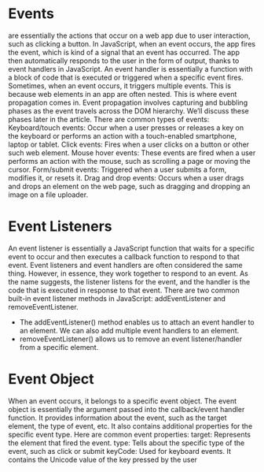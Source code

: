 # Events 
are essentially the actions that occur on a web app due to user interaction, such as clicking a button. In JavaScript, when an event occurs, the app fires the event, which is kind of a signal that an event has occurred. The app then automatically responds to the user in the form of output, thanks to event handlers in JavaScript. An event handler is essentially a function with a block of code that is executed or triggered when a specific event fires. Sometimes, when an event occurs, it triggers multiple events. This is because web elements in an app are often nested. This is where event propagation comes in. Event propagation involves capturing and bubbling phases as the event travels across the DOM hierarchy. We’ll discuss these phases later in the article. There are common types of events:
        Keyboard/touch events: Occur when a user presses or releases a key on the keyboard or performs an action with a touch-enabled smartphone, laptop or tablet.
        Click events: Fires when a user clicks on a button or other such web element.
        Mouse hover events: These events are fired when a user performs an action with the mouse, such as scrolling a page or moving the cursor.
        Form/submit events: Triggered when a user submits a form, modifies it, or resets it.
        Drag and drop events: Occurs when a user drags and drops an element on the web page, such as dragging and dropping an image on a file uploader.
# Event Listeners
An event listener is essentially a JavaScript function that waits for a specific event to occur and then executes a callback function to respond to that event. Event listeners and event handlers are often considered the same thing. However, in essence, they work together to respond to an event. As the name suggests, the listener listens for the event, and the handler is the code that is executed in response to that event.
There are two common built-in event listener methods in JavaScript: 
    addEventListener and removeEventListener. 

* The addEventListener() method enables us to attach an event handler to an element. We can also add multiple event handlers to an element.
* removeEventListener() allows us to remove an event listener/handler from a specific element.
# Event Object
When an event occurs, it belongs to a specific event object. The event object is essentially the argument passed into the callback/event handler function. It provides information about the event, such as the target element, the type of event, etc. It also contains additional properties for the specific event type. Here are common event properties:
        target: Represents the element that fired the event.
        type: Tells about the specific type of the event, such as click or submit
        keyCode: Used for keyboard events. It contains the Unicode value of the key pressed by the user
